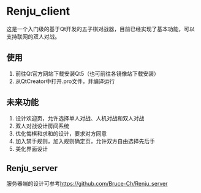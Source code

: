 # Renju_client
这是一个入门级的基于Qt开发的五子棋对战器，目前已经实现了基本功能，可以支持联网的双人对战。

## 使用

1. 前往Qt官方网站下载安装Qt5（也可前往各镜像站下载安装）
2. 从QtCreator中打开.pro文件，并编译运行

## 未来功能

1. 设计欢迎页，允许选择单人对战、人机对战和双人对战
2. 双人对战设计房间系统
3. 优化悔棋和求和的设计，要求对方同意
4. 加入禁手规则，加入规则确定页，允许双方自由选择先后手
5. 美化界面设计

## Renju_server

服务器端的设计可参考<https://github.com/Bruce-Ch/Renju_server>

